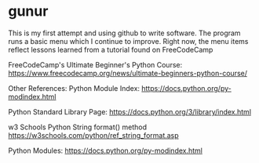 # gunur

This is my first attempt and using github to write software. 
The program runs a basic menu which I continue to improve.
Right now, the menu items reflect lessons learned from a tutorial found on FreeCodeCamp

FreeCodeCamp's Ultimate Beginner's Python Course:
https://www.freecodecamp.org/news/ultimate-beginners-python-course/

Other References:
Python Module Index:
https://docs.python.org/py-modindex.html

Python Standard Library Page:
https://docs.python.org/3/library/index.html

w3 Schools Python String format() method
https://w3schools.com/python/ref_string_format.asp

Python Modules:
https://docs.python.org/py-modindex.html
